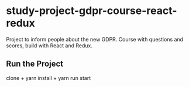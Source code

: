 # study-project-gdpr-course-react-redux
Project to inform people about the new GDPR. Course with questions and scores, build with React and Redux.

## Run the Project
clone + yarn install + yarn run start
